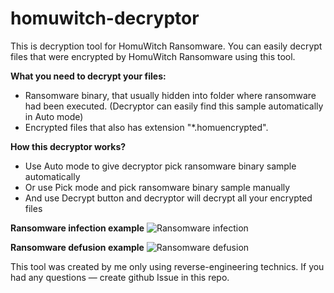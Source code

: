 # homuwitch-decryptor

This is decryption tool for HomuWitch Ransomware.
You can easily decrypt files that were encrypted by HomuWitch Ransomware using this tool.

**What you need to decrypt your files:**
- Ransomware binary, that usually hidden into folder where ransomware had been executed. (Decryptor can easily find this sample automatically in Auto mode)
- Encrypted files that also has extension "*.homuencrypted".

**How this decryptor works?**
- Use Auto mode to give decryptor pick ransomware binary sample automatically
- Or use Pick mode and pick ransomware binary sample manually
- And use Decrypt button and decryptor will decrypt all your encrypted files

**Ransomware infection example**
![Ransomware infection](assets/malwaring.gif "HomuWitch infection example")

**Ransomware defusion example**
![Ransomware defusion](assets/defusing.gif "homuwitch-decryptor usage example")


This tool was created by me only using reverse-engineering technics.
If you had any questions — create github Issue in this repo.